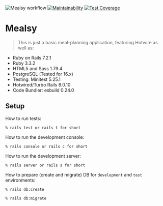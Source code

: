 ![Mealsy workflow](https://github.com/tflem/mealsy/actions/workflows/mealsy.yml/badge.svg)
[![Maintainability](https://api.codeclimate.com/v1/badges/a7e76e1bc7bf134e3006/maintainability)](https://codeclimate.com/github/tflem/mealsy/maintainability)
[![Test Coverage](https://api.codeclimate.com/v1/badges/a7e76e1bc7bf134e3006/test_coverage)](https://codeclimate.com/github/tflem/mealsy/test_coverage)

# Mealsy

> This is just a basic meal-planning application, featuring Hotwire as well as:

- Ruby on Rails 7.2.1
- Ruby 3.3.2
- HTML5 and Sass 1.79.4
- PostgreSQL (Tested for 16.x)
- Testing: Minitest 5.25.1
- Hotwired/Turbo Rails 8.0.10
- Code Bundler: esbuild 0.24.0

## Setup

How to run tests:

```
% rails test or rails t for short
```

How to run the development console:

```
% rails console or rails c for short
```

How to run the development server:

```
% rails server or rails s for short
```

How to prepare (create and migrate) DB for `development` and `test` environments:

```
% rails db:create

% rails db:migrate
```
